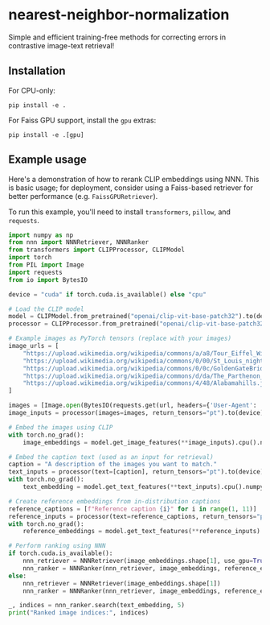 # nearest-neighbor-normalization
Simple and efficient training-free methods for correcting errors in contrastive image-text retrieval!


## Installation

For CPU-only:
```
pip install -e .
```

For Faiss GPU support, install the `gpu` extras:
```
pip install -e .[gpu]
```


## Example usage

Here's a demonstration of how to rerank CLIP embeddings using NNN. This is basic usage; for deployment, consider using a Faiss-based retriever for better performance (e.g. `FaissGPURetriever`).

To run this example, you'll need to install `transformers`, `pillow`, and `requests`.

```python
import numpy as np
from nnn import NNNRetriever, NNNRanker
from transformers import CLIPProcessor, CLIPModel
import torch
from PIL import Image
import requests
from io import BytesIO

device = "cuda" if torch.cuda.is_available() else "cpu"

# Load the CLIP model
model = CLIPModel.from_pretrained("openai/clip-vit-base-patch32").to(device)
processor = CLIPProcessor.from_pretrained("openai/clip-vit-base-patch32")

# Example images as PyTorch tensors (replace with your images)
image_urls = [
    "https://upload.wikimedia.org/wikipedia/commons/a/a8/Tour_Eiffel_Wikimedia_Commons.jpg",
    "https://upload.wikimedia.org/wikipedia/commons/0/00/St_Louis_night_expblend_cropped.jpg",
    "https://upload.wikimedia.org/wikipedia/commons/0/0c/GoldenGateBridge-001.jpg",
    "https://upload.wikimedia.org/wikipedia/commons/d/da/The_Parthenon_in_Athens.jpg",
    "https://upload.wikimedia.org/wikipedia/commons/4/48/Alabamahills.jpg"
]

images = [Image.open(BytesIO(requests.get(url, headers={'User-Agent': 'curl/7.64.1'}).content)) for url in image_urls]
image_inputs = processor(images=images, return_tensors="pt").to(device)

# Embed the images using CLIP
with torch.no_grad():
    image_embeddings = model.get_image_features(**image_inputs).cpu().numpy()  # move back to CPU for NNN

# Embed the caption text (used as an input for retrieval)
caption = "A description of the images you want to match."
text_inputs = processor(text=[caption], return_tensors="pt").to(device)
with torch.no_grad():
    text_embedding = model.get_text_features(**text_inputs).cpu().numpy()

# Create reference embeddings from in-distribution captions
reference_captions = [f"Reference caption {i}" for i in range(1, 11)]
reference_inputs = processor(text=reference_captions, return_tensors="pt", padding=True, truncation=True).to(device)
with torch.no_grad():
    reference_embeddings = model.get_text_features(**reference_inputs).cpu().numpy()

# Perform ranking using NNN
if torch.cuda.is_available():
    nnn_retriever = NNNRetriever(image_embeddings.shape[1], use_gpu=True, gpu_id=0)
    nnn_ranker = NNNRanker(nnn_retriever, image_embeddings, reference_embeddings, alternate_ks=8, batch_size=8, use_gpu=True, gpu_id=0)
else:
    nnn_retriever = NNNRetriever(image_embeddings.shape[1])
    nnn_ranker = NNNRanker(nnn_retriever, image_embeddings, reference_embeddings, alternate_ks=8, batch_size=8)

_, indices = nnn_ranker.search(text_embedding, 5)
print("Ranked image indices:", indices)

```
